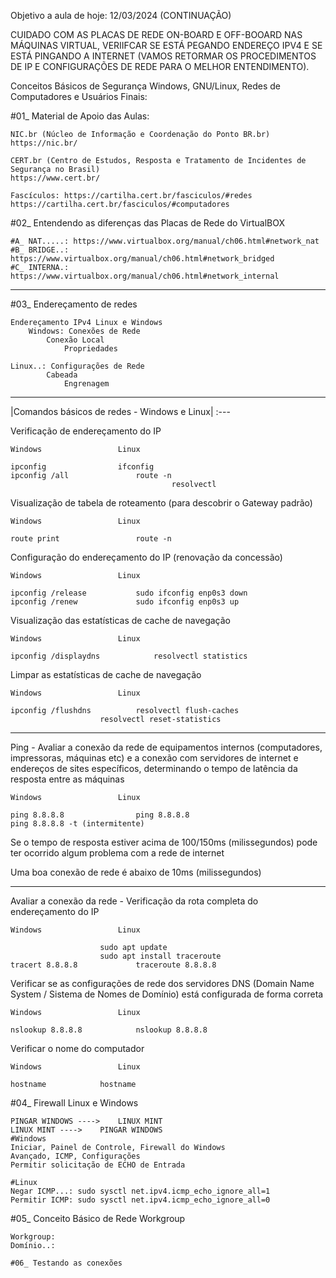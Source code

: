 Objetivo a aula de hoje: 12/03/2024 (CONTINUAÇÃO)

CUIDADO COM AS PLACAS DE REDE ON-BOARD E OFF-BOOARD NAS MÁQUINAS VIRTUAL, VERIIFCAR SE ESTÁ PEGANDO ENDEREÇO IPV4 E SE ESTÁ PINGANDO A INTERNET (VAMOS RETORMAR OS PROCEDIMENTOS DE IP E CONFIGURAÇÕES DE REDE PARA O MELHOR ENTENDIMENTO).

Conceitos Básicos de Segurança Windows, GNU/Linux, Redes de Computadores e Usuários Finais:

#01_ Material de Apoio das Aulas:

	NIC.br (Núcleo de Informação e Coordenação do Ponto BR.br)
	https://nic.br/

	CERT.br (Centro de Estudos, Resposta e Tratamento de Incidentes de Segurança no Brasil)
	https://www.cert.br/

	Fascículos: https://cartilha.cert.br/fasciculos/#redes
	https://cartilha.cert.br/fasciculos/#computadores

#02_ Entendendo as diferenças das Placas de Rede do VirtualBOX

	#A_ NAT.....: https://www.virtualbox.org/manual/ch06.html#network_nat
	#B_ BRIDGE..: https://www.virtualbox.org/manual/ch06.html#network_bridged
	#C_ INTERNA.: https://www.virtualbox.org/manual/ch06.html#network_internal

---

#03_ Endereçamento de redes

```
Endereçamento IPv4 Linux e Windows
	Windows: Conexões de Rede
		Conexão Local
			Propriedades

Linux..: Configurações de Rede
		Cabeada
			Engrenagem
```

---

|Comandos básicos de redes - Windows e Linux|
:---

Verificação de endereçamento do IP 

	Windows					Linux
 
	ipconfig				ifconfig
	ipconfig /all				route -n
                                		resolvectl


Visualização de tabela de roteamento (para descobrir o Gateway padrão)

 	Windows					Linux

	route print 				route -n

Configuração do endereçamento do IP (renovação da concessão)

	Windows					Linux
 
	ipconfig /release			sudo ifconfig enp0s3 down
	ipconfig /renew				sudo ifconfig enp0s3 up

Visualização das estatísticas de cache de navegação

	Windows					Linux

	ipconfig /displaydns			resolvectl statistics

 Limpar as estatísticas de cache de navegação
 
	Windows					Linux

	ipconfig /flushdns			resolvectl flush-caches
						resolvectl reset-statistics
      
---

Ping - Avaliar a conexão da rede de equipamentos internos (computadores, impressoras, máquinas etc) e a conexão com servidores de internet e endereços de sites específicos, determinando o tempo de latência da resposta entre as máquinas

	Windows					Linux
 
	ping 8.8.8.8				ping 8.8.8.8
  	ping 8.8.8.8 -t (intermitente)

Se o tempo de resposta estiver acima de 100/150ms (milissegundos) pode ter ocorrido algum problema com a rede de internet

Uma boa conexão de rede é abaixo de 10ms (milissegundos)

---

Avaliar a conexão da rede - Verificação da rota completa do endereçamento do IP

 	Windows					Linux

						sudo apt update
						sudo apt install traceroute
	tracert 8.8.8.8				traceroute 8.8.8.8


Verificar se as configurações de rede dos servidores DNS (Domain Name System / Sistema de Nomes de Domínio) está configurada de forma correta

  	Windows					Linux

 	nslookup 8.8.8.8			nslookup 8.8.8.8

Verificar o nome do computador

  	Windows					Linux

	hostname			hostname
 
 #04_ Firewall Linux e Windows

	PINGAR WINDOWS ----> 	LINUX MINT
	LINUX MINT ----> 	PINGAR WINDOWS 
	#Windows
	Iniciar, Painel de Controle, Firewall do Windows
	Avançado, ICMP, Configurações
	Permitir solicitação de ECHO de Entrada

	#Linux
	Negar ICMP...: sudo sysctl net.ipv4.icmp_echo_ignore_all=1
	Permitir ICMP: sudo sysctl net.ipv4.icmp_echo_ignore_all=0

#05_ Conceito Básico de Rede Workgroup

	Workgroup:
	Domínio..:

	#06_ Testando as conexões
